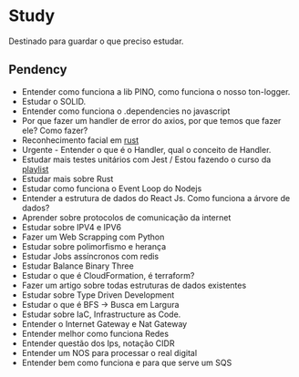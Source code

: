 # Study

Destinado para guardar o que preciso estudar.

## Pendency

- Entender como funciona a lib PINO, como funciona o nosso ton-logger.
- Estudar o SOLID.
- Entender como funciona o .dependencies no javascript
- Por que fazer um handler de error do axios, por que temos que fazer ele? Como fazer?
- Reconhecimento facial em [rust](https://www.youtube.com/watch?v=8iDeXbCKlvE)
- Urgente - Entender o que é o Handler, qual o conceito de Handler.
- Estudar mais testes unitários com Jest / Estou fazendo o curso da [playlist](https://www.youtube.com/watch?v=bA9dgNMHVMU&list=PLz_YTBuxtxt6_Zf1h-qzNsvVt46H8ziKh&index=7)
- Estudar mais sobre Rust
- Estudar como funciona o Event Loop do Nodejs
- Entender a estrutura de dados do React Js. Como funciona a árvore de dados?
- Aprender sobre protocolos de comunicação da internet
- Estudar sobre IPV4 e IPV6
- Fazer um Web Scrapping com Python
- Estudar sobre polimorfismo e herança
- Estudar Jobs assíncronos com redis
- Estudar Balance Binary Three
- Estudar o que é CloudFormation, é terraform?
- Fazer um artigo sobre todas estruturas de dados existentes
- Estudar sobre Type Driven Development
- Estudar o que é BFS -> Busca em Largura
- Estudar sobre IaC, Infrastructure as Code.
- Entender o Internet Gateway e Nat Gateway
- Entender melhor como funciona Redes
- Entender questão dos Ips, notação CIDR
- Entender um NOS para processar o real digital
- Entender bem como funciona e para que serve um SQS
